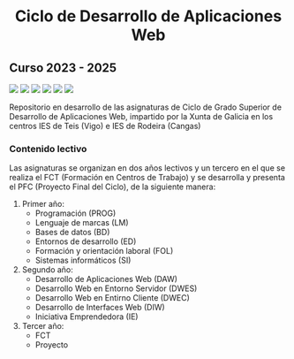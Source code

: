 <h1 align="center">Ciclo de Desarrollo de Aplicaciones Web</h1>
<h2 align="left">Curso 2023 - 2025</h2>
<body>
  <p align="left">
     <!--Badge de desarrollo-->
     <img src="https://img.shields.io/badge/status-en%20desarrollo-green">
  <!--Badge de issues-->
    <img src="https://img.shields.io/github/issues/MalditaCarlita/DAW"/>
  <!--Badge de licencia-->
    <img src="https://img.shields.io/github/license/MalditaCarlita/DAW"/>
  <!--Badge de contributors-->
    <img src="https://img.shields.io/github/contributors/MalditaCarlita/DAW"/>
  <!--Badge de seguidores-->
    <img src="https://img.shields.io/github/followers/MalditaCarlita"/>
  <!--Badge de forks-->
    <img src="https://img.shields.io/github/forks/MalditaCarlita/DAW"/>
  </p>
  <p>Repositorio en desarrollo de las asignaturas de Ciclo de Grado Superior de Desarrollo de Aplicaciones Web, impartido por la Xunta de Galicia en los centros IES de Teis (Vigo) e IES de Rodeira (Cangas)</p>
  <h3>Contenido lectivo</h3>
  <p>Las asignaturas se organizan en dos años lectivos y un tercero en el que se realiza el FCT (Formación en Centros de Trabajo) y se desarrolla y presenta el PFC (Proyecto Final del Ciclo), de la siguiente manera:</p>
  <p>
    <ol>
      <li>Primer año:
        <ul>
          <li>Programación (PROG)</li>
          <li>Lenguaje de marcas (LM)</li>
          <li>Bases de datos (BD)</li>
          <li>Entornos de desarrollo (ED)</li>
          <li>Formación y orientación laboral (FOL)</li>
          <li>Sistemas informáticos (SI)</li>
        </ul>
      </li>
      <li>Segundo año:
        <ul>
          <li>Desarrollo de Aplicaciones Web (DAW)</li>
          <li>Desarrollo Web en Entorno Servidor (DWES)</li>
          <li>Desarrollo Web en Entirno Cliente (DWEC)</li>
          <li>Desarrollo de Interfaces Web (DIW)</li>
          <li>Iniciativa Emprendedora (IE)</li>
        </ul>
      </li>
      <li>Tercer año:
        <ul>
          <li>FCT</li>
          <li>Proyecto</li>
        </ul>
      </li>
    </ol>
  </p>
</body>
